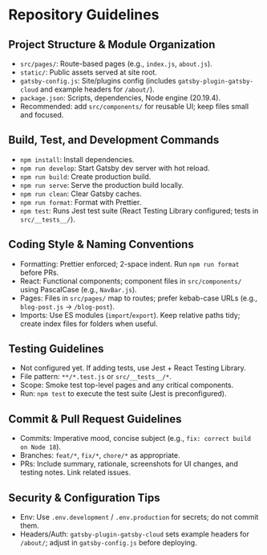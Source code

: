# Repository Guidelines

## Project Structure & Module Organization
- `src/pages/`: Route-based pages (e.g., `index.js`, `about.js`).
- `static/`: Public assets served at site root.
- `gatsby-config.js`: Site/plugins config (includes `gatsby-plugin-gatsby-cloud` and example headers for `/about/`).
- `package.json`: Scripts, dependencies, Node engine (20.19.4).
- Recommended: add `src/components/` for reusable UI; keep files small and focused.

## Build, Test, and Development Commands
- `npm install`: Install dependencies.
- `npm run develop`: Start Gatsby dev server with hot reload.
- `npm run build`: Create production build.
- `npm run serve`: Serve the production build locally.
- `npm run clean`: Clear Gatsby caches.
- `npm run format`: Format with Prettier.
- `npm test`: Runs Jest test suite (React Testing Library configured; tests in `src/__tests__/`).

## Coding Style & Naming Conventions
- Formatting: Prettier enforced; 2-space indent. Run `npm run format` before PRs.
- React: Functional components; component files in `src/components/` using PascalCase (e.g., `NavBar.js`).
- Pages: Files in `src/pages/` map to routes; prefer kebab-case URLs (e.g., `blog-post.js` → `/blog-post`).
- Imports: Use ES modules (`import`/`export`). Keep relative paths tidy; create index files for folders when useful.

## Testing Guidelines
- Not configured yet. If adding tests, use Jest + React Testing Library.
- File pattern: `**/*.test.js` or `src/__tests__/*`.
- Scope: Smoke test top-level pages and any critical components.
- Run: `npm test` to execute the test suite (Jest is preconfigured).

## Commit & Pull Request Guidelines
- Commits: Imperative mood, concise subject (e.g., `fix: correct build on Node 18`).
- Branches: `feat/*`, `fix/*`, `chore/*` as appropriate.
- PRs: Include summary, rationale, screenshots for UI changes, and testing notes. Link related issues.

## Security & Configuration Tips
- Env: Use `.env.development` / `.env.production` for secrets; do not commit them.
- Headers/Auth: `gatsby-plugin-gatsby-cloud` sets example headers for `/about/`; adjust in `gatsby-config.js` before deploying.
